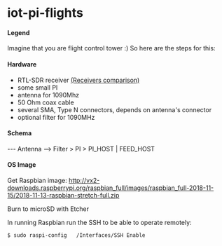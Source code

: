 # iot-pi-flights

#### Legend

Imagine that you are flight control tower :)
So here are the steps for this:

#### Hardware

- RTL-SDR receiver [(Receivers comparison)](http://www.radioforeveryone.com/p/group-ads-b-test-19-dongles.html)
- some small PI
- antenna for 1090Mhz
- 50 Ohm coax cable
- several SMA, Type N  connectors, depends on antenna's connector
- optional filter for 1090MHz

#### Schema

--- Antenna --> Filter > PI > PI_HOST | FEED_HOST 

#### OS Image

Get Raspbian image:
http://vx2-downloads.raspberrypi.org/raspbian_full/images/raspbian_full-2018-11-15/2018-11-13-raspbian-stretch-full.zip

Burn to microSD with Etcher

In running Raspbian run the SSH to be able to operate remotely:

``$ sudo raspi-config   /Interfaces/SSH Enable``
